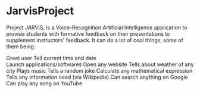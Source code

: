 # JarvisProject
Project JARVIS, is a Voice-Recognition Artificial Intelligence application to provide students with formative feedback on their presentations to supplement instructors' feedback.
It can do a lot of cool things, some of them being:

Greet user
Tell current time and date<br>
Launch applications/softwares
Open any website
Tells about weather of any city
Plays music
Tells a random joke
Calculate any mathematical expression
Tells any information need (via Wikipedia)
Can search anything on Google
Can play any song on YouTube
